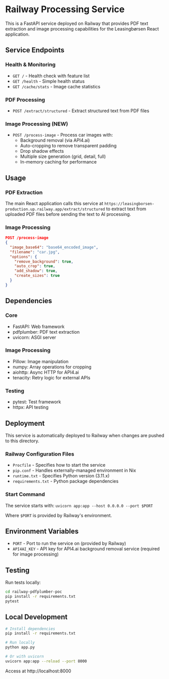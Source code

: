 # Railway Processing Service

This is a FastAPI service deployed on Railway that provides PDF text extraction and image processing capabilities for the Leasingbørsen React application.

## Service Endpoints

### Health & Monitoring
- `GET /` - Health check with feature list
- `GET /health` - Simple health status
- `GET /cache/stats` - Image cache statistics

### PDF Processing
- `POST /extract/structured` - Extract structured text from PDF files

### Image Processing (NEW)
- `POST /process-image` - Process car images with:
  - Background removal (via API4.ai)
  - Auto-cropping to remove transparent padding
  - Drop shadow effects
  - Multiple size generation (grid, detail, full)
  - In-memory caching for performance

## Usage

### PDF Extraction
The main React application calls this service at `https://leasingborsen-production.up.railway.app/extract/structured` to extract text from uploaded PDF files before sending the text to AI processing.

### Image Processing
```json
POST /process-image
{
  "image_base64": "base64_encoded_image",
  "filename": "car.jpg",
  "options": {
    "remove_background": true,
    "auto_crop": true,
    "add_shadow": true,
    "create_sizes": true
  }
}
```

## Dependencies

### Core
- FastAPI: Web framework
- pdfplumber: PDF text extraction
- uvicorn: ASGI server

### Image Processing
- Pillow: Image manipulation
- numpy: Array operations for cropping
- aiohttp: Async HTTP for API4.ai
- tenacity: Retry logic for external APIs

### Testing
- pytest: Test framework
- httpx: API testing

## Deployment

This service is automatically deployed to Railway when changes are pushed to this directory.

### Railway Configuration Files

- `Procfile` - Specifies how to start the service
- `pip.conf` - Handles externally-managed environment in Nix
- `runtime.txt` - Specifies Python version (3.11.x)
- `requirements.txt` - Python package dependencies

### Start Command

The service starts with: `uvicorn app:app --host 0.0.0.0 --port $PORT`

Where `$PORT` is provided by Railway's environment.

## Environment Variables

- `PORT` - Port to run the service on (provided by Railway)
- `API4AI_KEY` - API key for API4.ai background removal service (required for image processing)

## Testing

Run tests locally:
```bash
cd railway-pdfplumber-poc
pip install -r requirements.txt
pytest
```

## Local Development

```bash
# Install dependencies
pip install -r requirements.txt

# Run locally
python app.py

# Or with uvicorn
uvicorn app:app --reload --port 8000
```

Access at http://localhost:8000